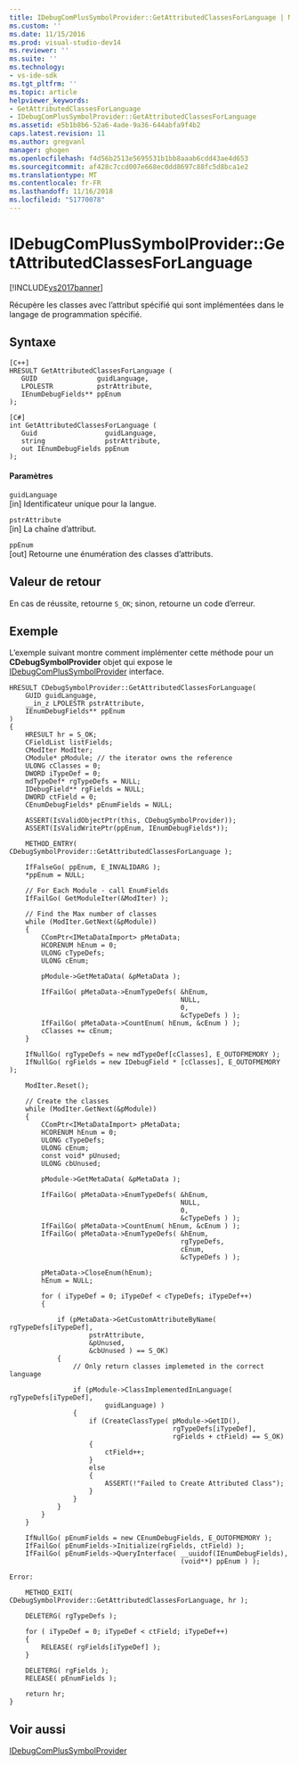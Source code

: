 ```yaml
---
title: IDebugComPlusSymbolProvider::GetAttributedClassesForLanguage | Microsoft Docs
ms.custom: ''
ms.date: 11/15/2016
ms.prod: visual-studio-dev14
ms.reviewer: ''
ms.suite: ''
ms.technology:
- vs-ide-sdk
ms.tgt_pltfrm: ''
ms.topic: article
helpviewer_keywords:
- GetAttributedClassesForLanguage
- IDebugComPlusSymbolProvider::GetAttributedClassesForLanguage
ms.assetid: e5b1b8b6-52a6-4ade-9a36-644abfa9f4b2
caps.latest.revision: 11
ms.author: gregvanl
manager: ghogen
ms.openlocfilehash: f4d56b2513e5695531b1bb8aaab6cdd43ae4d653
ms.sourcegitcommit: af428c7ccd007e668ec0dd8697c88fc5d8bca1e2
ms.translationtype: MT
ms.contentlocale: fr-FR
ms.lasthandoff: 11/16/2018
ms.locfileid: "51770078"
---
```

# <a name="idebugcomplussymbolprovidergetattributedclassesforlanguage"></a>IDebugComPlusSymbolProvider::GetAttributedClassesForLanguage
[!INCLUDE[vs2017banner](../../../includes/vs2017banner.md)]

Récupère les classes avec l’attribut spécifié qui sont implémentées dans le langage de programmation spécifié.  
  
## <a name="syntax"></a>Syntaxe  
  
```  
[C++]  
HRESULT GetAttributedClassesForLanguage (  
   GUID               guidLanguage,  
   LPOLESTR           pstrAttribute,  
   IEnumDebugFields** ppEnum  
);  
```  
  
```  
[C#]  
int GetAttributedClassesForLanguage (  
   Guid                 guidLanguage,  
   string               pstrAttribute,  
   out IEnumDebugFields ppEnum  
);  
```  
  
#### <a name="parameters"></a>Paramètres  
 `guidLanguage`  
 [in] Identificateur unique pour la langue.  
  
 `pstrAttribute`  
 [in] La chaîne d’attribut.  
  
 `ppEnum`  
 [out] Retourne une énumération des classes d’attributs.  
  
## <a name="return-value"></a>Valeur de retour  
 En cas de réussite, retourne `S_OK`; sinon, retourne un code d’erreur.  
  
## <a name="example"></a>Exemple  
 L’exemple suivant montre comment implémenter cette méthode pour un **CDebugSymbolProvider** objet qui expose le [IDebugComPlusSymbolProvider](../../../extensibility/debugger/reference/idebugcomplussymbolprovider.md) interface.  
  
```cpp#  
HRESULT CDebugSymbolProvider::GetAttributedClassesForLanguage(  
    GUID guidLanguage,  
    __in_z LPOLESTR pstrAttribute,  
    IEnumDebugFields** ppEnum  
)  
{  
    HRESULT hr = S_OK;  
    CFieldList listFields;  
    CModIter ModIter;  
    CModule* pModule; // the iterator owns the reference  
    ULONG cClasses = 0;  
    DWORD iTypeDef = 0;  
    mdTypeDef* rgTypeDefs = NULL;  
    IDebugField** rgFields = NULL;  
    DWORD ctField = 0;  
    CEnumDebugFields* pEnumFields = NULL;  
  
    ASSERT(IsValidObjectPtr(this, CDebugSymbolProvider));  
    ASSERT(IsValidWritePtr(ppEnum, IEnumDebugFields*));  
  
    METHOD_ENTRY( CDebugSymbolProvider::GetAttributedClassesForLanguage );  
  
    IfFalseGo( ppEnum, E_INVALIDARG );  
    *ppEnum = NULL;  
  
    // For Each Module - call EnumFields  
    IfFailGo( GetModuleIter(&ModIter) );  
  
    // Find the Max number of classes  
    while (ModIter.GetNext(&pModule))  
    {  
        CComPtr<IMetaDataImport> pMetaData;  
        HCORENUM hEnum = 0;  
        ULONG cTypeDefs;  
        ULONG cEnum;  
  
        pModule->GetMetaData( &pMetaData );  
  
        IfFailGo( pMetaData->EnumTypeDefs( &hEnum,  
                                           NULL,  
                                           0,  
                                           &cTypeDefs ) );  
        IfFailGo( pMetaData->CountEnum( hEnum, &cEnum ) );  
        cClasses += cEnum;  
    }  
  
    IfNullGo( rgTypeDefs = new mdTypeDef[cClasses], E_OUTOFMEMORY );  
    IfNullGo( rgFields = new IDebugField * [cClasses], E_OUTOFMEMORY );  
  
    ModIter.Reset();  
  
    // Create the classes  
    while (ModIter.GetNext(&pModule))  
    {  
        CComPtr<IMetaDataImport> pMetaData;  
        HCORENUM hEnum = 0;  
        ULONG cTypeDefs;  
        ULONG cEnum;  
        const void* pUnused;  
        ULONG cbUnused;  
  
        pModule->GetMetaData( &pMetaData );  
  
        IfFailGo( pMetaData->EnumTypeDefs( &hEnum,  
                                           NULL,  
                                           0,  
                                           &cTypeDefs ) );  
        IfFailGo( pMetaData->CountEnum( hEnum, &cEnum ) );  
        IfFailGo( pMetaData->EnumTypeDefs( &hEnum,  
                                           rgTypeDefs,  
                                           cEnum,  
                                           &cTypeDefs ) );  
  
        pMetaData->CloseEnum(hEnum);  
        hEnum = NULL;  
  
        for ( iTypeDef = 0; iTypeDef < cTypeDefs; iTypeDef++)  
        {  
  
            if (pMetaData->GetCustomAttributeByName( rgTypeDefs[iTypeDef],  
                    pstrAttribute,  
                    &pUnused,  
                    &cbUnused ) == S_OK)  
            {  
                // Only return classes implemeted in the correct language  
  
                if (pModule->ClassImplementedInLanguage( rgTypeDefs[iTypeDef],  
                        guidLanguage) )  
                {  
                    if (CreateClassType( pModule->GetID(),  
                                         rgTypeDefs[iTypeDef],  
                                         rgFields + ctField) == S_OK)  
                    {  
                        ctField++;  
                    }  
                    else  
                    {  
                        ASSERT(!"Failed to Create Attributed Class");  
                    }  
                }  
            }  
        }  
    }  
  
    IfNullGo( pEnumFields = new CEnumDebugFields, E_OUTOFMEMORY );  
    IfFailGo( pEnumFields->Initialize(rgFields, ctField) );  
    IfFailGo( pEnumFields->QueryInterface( __uuidof(IEnumDebugFields),  
                                           (void**) ppEnum ) );  
  
Error:  
  
    METHOD_EXIT( CDebugSymbolProvider::GetAttributedClassesForLanguage, hr );  
  
    DELETERG( rgTypeDefs );  
  
    for ( iTypeDef = 0; iTypeDef < ctField; iTypeDef++)  
    {  
        RELEASE( rgFields[iTypeDef] );  
    }  
  
    DELETERG( rgFields );  
    RELEASE( pEnumFields );  
  
    return hr;  
}  
```  
  
## <a name="see-also"></a>Voir aussi  
 [IDebugComPlusSymbolProvider](../../../extensibility/debugger/reference/idebugcomplussymbolprovider.md)

